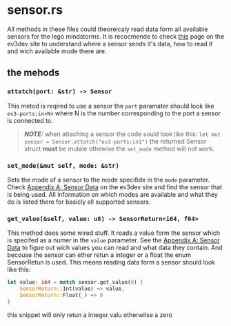 # sensor.rs
All methods in these files could theoreicaly read data form all available sensors for the lego mindstorms. It is recocmende to check [this](https://docs.ev3dev.org/projects/lego-linux-drivers/en/ev3dev-stretch/sensor_data.html) page on the ev3dev site to understand where a sensor sends it's data, how to read it and wich available mode there are.

## the mehods
### ```attatch(port: &str) -> Sensor```
This metod is reqired to use a sensor the `port` paramater should look like `ev3-ports:in<N>` where N is the number corresponding to the port a sensor is connected to.
> **_NOTE:_** when attaching a sensor the code sould look like this: ```let mut sensor = Sensor.attatch("ev3-ports:in1")``` the returned Sensor struct **must** be mutale othewise the `set_mode` method will not work.

### ```set_mode(&mut self, mode: &str)```
Sets the mode of a sensor to the mode specifide in the `mode` parameter. Check [Appendix A: Sensor Data](https://docs.ev3dev.org/projects/lego-linux-drivers/en/ev3dev-stretch/sensor_data.html) on the ev3dev site and find the sensor that is being used. All information on which modes are available and what they do is listed there for basicly all supported sensors.

### ```get_value(&self, value: u8) -> SensorReturn<i64, f64>```
This method does some wired stuff. It reads a value form the sensor which is specifed as a numer in the `value` parameter. See the [Appendix A: Sensor Data](https://docs.ev3dev.org/projects/lego-linux-drivers/en/ev3dev-stretch/sensor_data.html) to figue out wich values you can read and what data they contain. And becouse the sensor can ether retun a integer or a float the enum SensorRetun is used. This means reading data form a sensor should look like this:
``` rust
let value: i64 = match sensor.get_value(0) {
    SensorReturn::Int(value) => value,
    SensorReturn::Float(_) => 0
}
```
this snippet will only retun a integer valu otherwilse a zero